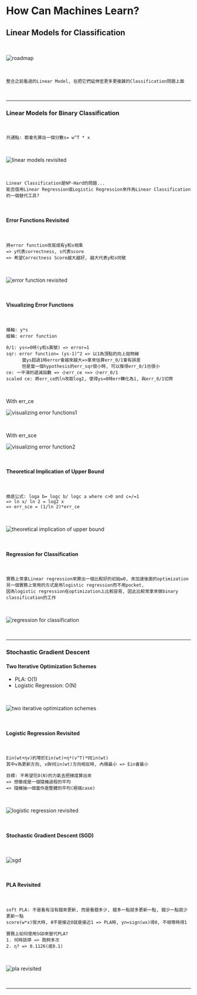 # How Can Machines Learn?

## Linear Models for Classification

<br />

![roadmap](https://github.com/linda2020130/Notes_ML-Foundations/blob/master/Pictures/Week%2011/roadmap.PNG)

<br />

```
整合之前看過的Linear Model, 在把它們延伸至更多更複雜的Classification問題上面
```

<br />

***

### Linear Models for Binary Classification

<br />

```
共通點: 都會先算出一個分數s= w^T * x
```

<br />

![linear models revisited](https://github.com/linda2020130/Notes_ML-Foundations/blob/master/Pictures/Week%2011/linear%20models%20revisited.PNG)

<br />

```
Linear Classification是NP-Hard的問題...
能否借用Linear Regression或Logistic Regression來作為Linear Classification的一個替代工具?
```

<br />

#### Error Functions Revisited

<br />

```
將error function改寫成有y和s相乘
=> y代表correctness, s代表score
=> 希望Correctness Score越大越好, 越大代表y和s同號
```

<br />

![error function revisited](https://github.com/linda2020130/Notes_ML-Foundations/blob/master/Pictures/Week%2011/error%20functions%20revisited.PNG)

<br />

#### Visualizing Error Functions

<br />

```
橫軸: y*s
縱軸: error function

0/1: ys<=0時(y和s異號) => error=1
sqr: error function= (ys-1)^2 => 以1為頂點的向上拋物線 
      當ys超過1時error會越來越大=>拿來估算err_0/1會有誤差
      但是當一個hypothesis的err_sqr很小時, 可以推得err_0/1也很小
ce: 一平滑的遞減函數 => 小err_ce <=> 小err_0/1
scaled ce: 將err_ce的ln改取log2, 使得ys=0時err轉化為1, 與err_0/1切齊
```

<br />

With err_ce

![visualizing error functions1](https://github.com/linda2020130/Notes_ML-Foundations/blob/master/Pictures/Week%2011/visualizing%20error%20function1.PNG)

<br />

With err_sce

![visualizing error function2](https://github.com/linda2020130/Notes_ML-Foundations/blob/master/Pictures/Week%2011/visualizing%20error%20function2.PNG)

<br />

#### Theoretical Implication of Upper Bound

<br />

```
換底公式: loga b= logc b/ logc a where c>0 and c=/=1
=> ln x/ ln 2 = log2 x
=> err_sce = (1/ln 2)*err_ce
```

<br />

![theoretical implication of upper bound](https://github.com/linda2020130/Notes_ML-Foundations/blob/master/Pictures/Week%2011/theoretical%20implication%20of%20upper%20bound.PNG)

<br />

#### Regression for Classification

<br />

```
實務上常拿Linear regression來算出一個比較好的初始w0, 來加速後面的optimization
另一個實務上常用的方式是用logistic regression而不用pocket, 
因為logistic regression在optimization上比較容易, 因此比較常拿來做binary classification的工作
```

<br />

![regression for classification](https://github.com/linda2020130/Notes_ML-Foundations/blob/master/Pictures/Week%2011/regression%20for%20classification.PNG)

<br />

***

### Stochastic Gradient Descent

#### Two Iterative Optimization Schemes

* PLA: O(1)
* Logistic Regression: O(N)

<br />

![two iterative optimization schemes](https://github.com/linda2020130/Notes_ML-Foundations/blob/master/Pictures/Week%2011/two%20iterative%20optimization%20schemes.PNG)

<br />

#### Logistic Regression Revisited

<br />

```
Ein(wt+ηv)約等於Ein(wt)+η*(v^T)*∇Ein(wt)
其中v為更新方向, v與∇Ein(wt)方向相反時, 內積最小 => Ein會最小

目標: 不希望花O(N)的力氣去把梯度算出來
=> 想像成是一個隨機過程的平均
=> 隨機抽一個當作是整體的平均(極端case)
```

<br />

![logistic regression revisited](https://github.com/linda2020130/Notes_ML-Foundations/blob/master/Pictures/Week%2011/logistic%20regression%20revisited.PNG)

<br />

#### Stochastic Gradient Descent (SGD)

<br />

![sgd](https://github.com/linda2020130/Notes_ML-Foundations/blob/master/Pictures/Week%2011/sgd.PNG)

<br />

#### PLA Revisited

<br />

```
soft PLA: 不是看有沒有錯來更新, 而是看錯多少, 錯多一點就多更新一點, 錯少一點就少更新一點
score(w*x)很大時, θ不是接近0就是接近1 => PLA時, yn=sign(wx)得0, 不相等時得1

實務上如何使用SGD來替代PLA?
1. 何時該停 => 跑夠多次
2. η? => 0.1126(或0.1)
```

<br />

![pla revisited](https://github.com/linda2020130/Notes_ML-Foundations/blob/master/Pictures/Week%2011/pla%20revisited.PNG)

<br />

***










